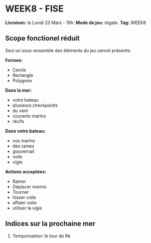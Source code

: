 # WEEK8 - FISE

**Livraison:** le Lundi 23 Mars - 19h.
**Mode de jeu:** régate.
**Tag:** WEEK8

## Scope fonctionel réduit
Seul un sous-ensemble des éléments du jeu seront présents:

**Formes:**
 - Cercle
 - Rectangle
 - Polygone

**Dans la mer:**
- votre bateau
- plusieurs checkpoints
- du vent
- courants marins
- récifs

**Dans votre bateau:**
- vos marins
- des rames
- gouvernail
- voile
- vigie

**Actions acceptées:**
- Ramer
- Déplacer marins
- Tourner
- hisser voile
- affaler voile
- utiliser la vigie

## Indices sur la prochaine mer

 1. Temporisation: le tour de Ré
